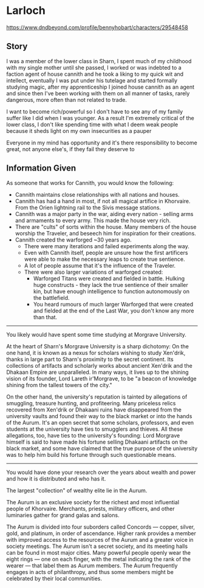 # Larloch

https://www.dndbeyond.com/profile/bennyhobart/characters/29548458

## Story

I was a member of the lower class in Sharn, I spent much of my childhood with my single mother until she passed, I worked or was indebted to a faction agent of house cannith and he took a liking to my quick wit and intellect, eventually I was put under his tutelage and started formally studying magic, after my apprenticeship I joined house cannith as an agent and since then I've been working with them on all manner of tasks, rarely dangerous, more often than not related to trade.

I want to become rich/powerful so I don't have to see any of my family suffer like I did when I was younger. As a result I'm extremely critical of the lower class, I don't like spending time with what I deem weak people because it sheds light on my own insecurities as a pauper

Everyone in my mind has opportunity and it's there responsibility to become great, not anyone else's, if they fail they deserve to

## Information Given

As someone that works for Cannith, you would know the following:

- Cannith maintains close relationships with all nations and houses.
- Cannith has had a hand in most, if not all magical artifice in Khorvaire. From the Orien lightning rail to the Sivis message stations.
- Cannith was a major party in the war, aiding every nation - selling arms and armaments to every army. This made the house very rich.
- There are "cults" of sorts within the house. Many members of the house worship the Traveler, and beseech him for inspiration for their creations.
- Cannith created the warforged ~30 years ago.
  - There were many iterations and failed experiments along the way.
  - Even with Cannith itself, people are unsure how the first artificers were able to make the necessary leaps to create true sentience.
  - A lot of people assume that it's the influence of the Traveler.
  - There were also larger variations of warforged created:
    - Warforged Titans were created and fielded in battle. Hulking huge constructs - they lack the true sentience of their smaller kin, but have enough intelligence to function autonomously on the battlefield.
    - You heard rumours of much larger Warforged that were created and fielded at the end of the Last War, you don't know any more than that.

---

You likely would have spent some time studying at Morgrave University.

At the heart of Sharn's Morgrave University is a sharp dichotomy: On the one hand, it is known as a nexus for scholars wishing to study Xen'drik, thanks in large part to Sharn's proximity to the secret continent. Its collections of artifacts and scholarly works about ancient Xen'drik and the Dhakaan Empire are unparalleled. In many ways, it lives up to the shining vision of its founder, Lord Lareth ir'Morgrave, to be "a beacon of knowledge shining from the tallest towers of the city."

On the other hand, the university's reputation is tainted by allegations of smuggling, treasure hunting, and profiteering. Many priceless relics recovered from Xen'drik or Dhakaani ruins have disappeared from the university vaults and found their way to the black market or into the hands of the Aurum. It's an open secret that some scholars, professors, and even students at the university have ties to smugglers and thieves. All these allegations, too, have ties to the university's founding: Lord Morgrave himself is said to have made his fortune selling Dhakaani artifacts on the black market, and some have claimed that the true purpose of the university was to help him build his fortune through such questionable means.

---

You would have done your research over the years about wealth and power and how it is distributed and who has it.

The largest "collection" of wealthy elite lie in the Aurum.

The Aurum is an exclusive society for the richest and most influential people of Khorvaire. Merchants, priests, military officers, and other luminaries gather for grand galas and salons.

The Aurum is divided into four suborders called Concords — copper, silver, gold, and platinum, in order of ascendance. Higher rank provides a member with improved access to the resources of the Aurum and a greater voice in society meetings. The Aurum isn't a secret society, and its meeting halls can be found in most major cities. Many powerful people openly wear the eight rings — one on each finger, with the metal indicating the rank of the wearer — that label them as Aurum members. The Aurum frequently engages in acts of philanthropy, and thus some members might be celebrated by their local communities.
